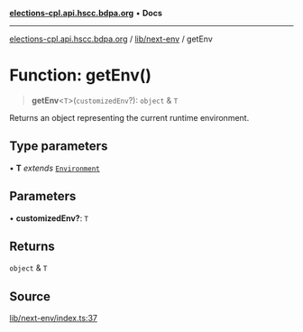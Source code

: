 [**elections-cpl.api.hscc.bdpa.org**](../../../README.md) • **Docs**

***

[elections-cpl.api.hscc.bdpa.org](../../../README.md) / [lib/next-env](../README.md) / getEnv

# Function: getEnv()

> **getEnv**\<`T`\>(`customizedEnv`?): `object` & `T`

Returns an object representing the current runtime environment.

## Type parameters

• **T** *extends* [`Environment`](../type-aliases/Environment.md)

## Parameters

• **customizedEnv?**: `T`

## Returns

`object` & `T`

## Source

[lib/next-env/index.ts:37](https://github.com/nhscc/elections_cpl.api.hscc.bdpa.org/blob/46ed5b306a3fd199be2bd28706c3da03542c6da3/lib/next-env/index.ts#L37)
